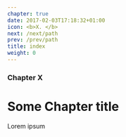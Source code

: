 ```yaml
---
chapter: true
date: 2017-02-03T17:18:32+01:00
icon: <b>X. </b>
next: /next/path
prev: /prev/path
title: index
weight: 0
---
```


### Chapter X

# Some Chapter title

Lorem ipsum
